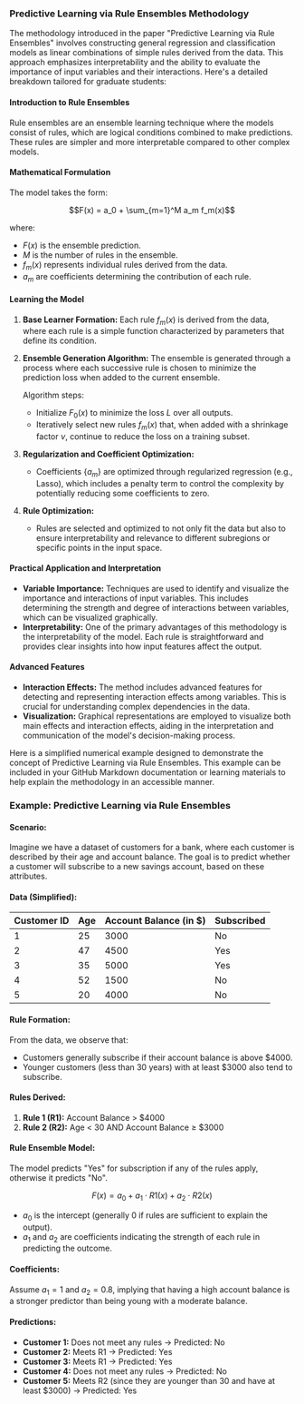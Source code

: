 ### Predictive Learning via Rule Ensembles Methodology

The methodology introduced in the paper "Predictive Learning via Rule Ensembles" involves constructing general regression and classification models as linear combinations of simple rules derived from the data. This approach emphasizes interpretability and the ability to evaluate the importance of input variables and their interactions. Here's a detailed breakdown tailored for graduate students:

#### Introduction to Rule Ensembles
Rule ensembles are an ensemble learning technique where the models consist of rules, which are logical conditions combined to make predictions. These rules are simpler and more interpretable compared to other complex models.

#### Mathematical Formulation
The model takes the form:

$$F(x) = a_0 + \sum_{m=1}^M a_m f_m(x)$$

where:
- $F(x)$ is the ensemble prediction.
- $M$ is the number of rules in the ensemble.
- $f_m(x)$ represents individual rules derived from the data.
- $a_m$ are coefficients determining the contribution of each rule.

#### Learning the Model
1. **Base Learner Formation:**
   Each rule $f_m(x)$ is derived from the data, where each rule is a simple function characterized by parameters that define its condition.

2. **Ensemble Generation Algorithm:**
   The ensemble is generated through a process where each successive rule is chosen to minimize the prediction loss when added to the current ensemble.

   Algorithm steps:
   - Initialize $F_0(x)$ to minimize the loss $L$ over all outputs.
   - Iteratively select new rules $f_m(x)$ that, when added with a shrinkage factor $\nu$, continue to reduce the loss on a training subset.

3. **Regularization and Coefficient Optimization:**
   - Coefficients $\{a_m\}$ are optimized through regularized regression (e.g., Lasso), which includes a penalty term to control the complexity by potentially reducing some coefficients to zero.

4. **Rule Optimization:**
   - Rules are selected and optimized to not only fit the data but also to ensure interpretability and relevance to different subregions or specific points in the input space.

#### Practical Application and Interpretation
- **Variable Importance:** Techniques are used to identify and visualize the importance and interactions of input variables. This includes determining the strength and degree of interactions between variables, which can be visualized graphically.
- **Interpretability:** One of the primary advantages of this methodology is the interpretability of the model. Each rule is straightforward and provides clear insights into how input features affect the output.

#### Advanced Features
- **Interaction Effects:** The method includes advanced features for detecting and representing interaction effects among variables. This is crucial for understanding complex dependencies in the data.
- **Visualization:** Graphical representations are employed to visualize both main effects and interaction effects, aiding in the interpretation and communication of the model's decision-making process.


Here is a simplified numerical example designed to demonstrate the concept of Predictive Learning via Rule Ensembles. This example can be included in your GitHub Markdown documentation or learning materials to help explain the methodology in an accessible manner.

### Example: Predictive Learning via Rule Ensembles

#### Scenario:
Imagine we have a dataset of customers for a bank, where each customer is described by their age and account balance. The goal is to predict whether a customer will subscribe to a new savings account, based on these attributes.

#### Data (Simplified):
| Customer ID | Age | Account Balance (in $) | Subscribed |
|-------------|-----|------------------------|------------|
| 1           | 25  | 3000                   | No         |
| 2           | 47  | 4500                   | Yes        |
| 3           | 35  | 5000                   | Yes        |
| 4           | 52  | 1500                   | No         |
| 5           | 20  | 4000                   | No         |

#### Rule Formation:
From the data, we observe that:
- Customers generally subscribe if their account balance is above $4000.
- Younger customers (less than 30 years) with at least $3000 also tend to subscribe.

#### Rules Derived:
1. **Rule 1 (R1):** Account Balance > $4000
2. **Rule 2 (R2):** Age < 30 AND Account Balance ≥ $3000

#### Rule Ensemble Model:
The model predicts "Yes" for subscription if any of the rules apply, otherwise it predicts "No".

$$F(x) = a_0 + a_1 \cdot R1(x) + a_2 \cdot R2(x)$$

- $a_0$ is the intercept (generally 0 if rules are sufficient to explain the output).
- $a_1$ and $a_2$ are coefficients indicating the strength of each rule in predicting the outcome.

#### Coefficients:
Assume $a_1 = 1$ and $a_2 = 0.8$, implying that having a high account balance is a stronger predictor than being young with a moderate balance.

#### Predictions:
- **Customer 1:** Does not meet any rules → Predicted: No
- **Customer 2:** Meets R1 → Predicted: Yes
- **Customer 3:** Meets R1 → Predicted: Yes
- **Customer 4:** Does not meet any rules → Predicted: No
- **Customer 5:** Meets R2 (since they are younger than 30 and have at least $3000) → Predicted: Yes